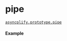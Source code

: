 # pipe

[`asyncplify.prototype.pipe`](https://github.com/danylaporte/asyncplify/blob/master/src/pipe.js)

#### Example

[](http://jsbin.com/xocote/1/embed?js,console)